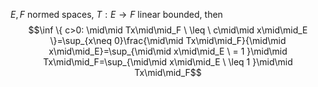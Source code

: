 $E,F$ normed spaces, $T: E\to F$ linear bounded, then 
$$\inf \{ c>0: \mid\mid Tx\mid\mid_F \ \leq \ c\mid\mid x\mid\mid_E \}=\sup_{x\neq 0}\frac{\mid\mid Tx\mid\mid_F}{\mid\mid x\mid\mid_E}=\sup_{\mid\mid x\mid\mid_E \ = 1 }\mid\mid Tx\mid\mid_F=\sup_{\mid\mid x\mid\mid_E \ \leq 1 }\mid\mid Tx\mid\mid_F$$
